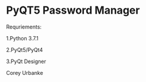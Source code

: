 # PyQT5 Password Manager
Requriements:

1.Python 3.7.1

2.PyQt5/PyQt4

3.PyQt Designer

Corey Urbanke





